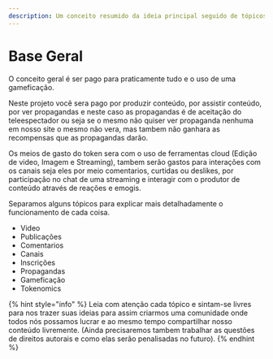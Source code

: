 ```yaml
---
description: Um conceito resumido da ideia principal seguido de tópicos mais detalhados
---
```


# Base Geral

O conceito geral é ser pago para praticamente tudo e o uso de uma gameficação.

Neste projeto você sera pago por produzir conteúdo, por assistir conteúdo, por ver propagandas e neste caso as propagandas é de aceitação do teleespectador ou seja se o mesmo não quiser ver propaganda nenhuma em nosso site o mesmo não vera, mas tambem não ganhara as recompensas que as propagandas darão.

Os meios de gasto do token sera com o uso de ferramentas cloud (Edição de video, Imagem e Streaming), tambem serão gastos para interações com os canais seja eles por meio comentarios, curtidas ou deslikes, por participação no chat de uma streaming e interagir com o produtor de conteúdo através de reações e emogis.

Separamos alguns tópicos para explicar mais detalhadamente o funcionamento de cada coisa.

* Video
* Publicações
* Comentarios
* Canais
* Inscrições
* Propagandas
* Gameficação
* Tokenomics

{% hint style="info" %}
Leia com atenção cada tópico e sintam-se livres para nos trazer suas ideias para assim criarmos uma comunidade onde todos nós possamos lucrar e ao mesmo tempo compartilhar nosso conteúdo livremente. (Ainda precisaremos tambem trabalhar as questões de direitos autorais e como elas serão penalisadas no futuro).
{% endhint %}
